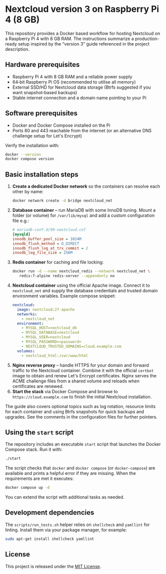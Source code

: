 # Nextcloud version 3 on Raspberry Pi 4 (8 GB)

This repository provides a Docker based workflow for hosting Nextcloud on a Raspberry Pi 4 with 8 GB RAM.  The instructions summarize a production-ready setup inspired by the “version 3” guide referenced in the project description.

## Hardware prerequisites

- Raspberry Pi 4 with 8 GB RAM and a reliable power supply
- 64‑bit Raspberry Pi OS (recommended to utilise all memory)
- External SSD/HD for Nextcloud data storage (Btrfs suggested if you want snapshot‑based backups)
- Stable internet connection and a domain name pointing to your Pi

## Software prerequisites

- Docker and Docker Compose installed on the Pi
- Ports 80 and 443 reachable from the internet (or an alternative DNS challenge setup for Let's Encrypt)

Verify the installation with:

```bash
docker --version
docker compose version
```

## Basic installation steps

1. **Create a dedicated Docker network** so the containers can resolve each other by name:
   ```bash
   docker network create -d bridge nextcloud_net
   ```
2. **Database container** – run MariaDB with some InnoDB tuning. Mount a folder (or volume) for `/var/lib/mysql` and add a custom configuration file e.g.:
   ```ini
   # mariadb-conf.d/99-nextcloud.cnf
   [mysqld]
   innodb_buffer_pool_size = 1024M
   innodb_flush_method = O_DIRECT
   innodb_flush_log_at_trx_commit = 2
   innodb_log_file_size = 256M
   ```
3. **Redis container** for caching and file locking:
   ```bash
   docker run -d --name nextcloud_redis --network nextcloud_net \
      redis:7-alpine redis-server --appendonly no
   ```
4. **Nextcloud container** using the official Apache image. Connect it to `nextcloud_net` and supply the database credentials and trusted domain environment variables. Example compose snippet:
   ```yaml
   nextcloud:
     image: nextcloud:27-apache
     networks:
       - nextcloud_net
     environment:
       - MYSQL_HOST=nextcloud_db
       - MYSQL_DATABASE=nextcloud
       - MYSQL_USER=nextcloud
       - MYSQL_PASSWORD=<password>
       - NEXTCLOUD_TRUSTED_DOMAINS=cloud.example.com
     volumes:
       - nextcloud_html:/var/www/html
   ```
5. **Nginx reverse proxy** – handle HTTPS for your domain and forward traffic to the Nextcloud container. Combine it with the official `certbot` image to obtain and renew Let's Encrypt certificates. Nginx serves the ACME challenge files from a shared volume and reloads when certificates are renewed.
6. **Start the stack** via Docker Compose and browse to `https://cloud.example.com` to finish the initial Nextcloud installation.

The guide also covers optional topics such as log rotation, resource limits for each container and using Btrfs snapshots for quick backups and upgrades. See the comments in the configuration files for further pointers.

## Using the `start` script

The repository includes an executable `start` script that launches the Docker
Compose stack. Run it with:

```bash
./start
```

The script checks that `docker` and `docker compose` (or `docker-compose`) are
available and prints a helpful error if they are missing. When the requirements
are met it executes:

```bash
docker compose up -d
```

You can extend the script with additional tasks as needed.

## Development dependencies

The `scripts/run_tests.sh` helper relies on `shellcheck` and `yamllint` for linting.
Install them via your package manager, for example:

```bash
sudo apt-get install shellcheck yamllint
```

## License

This project is released under the [MIT License](LICENSE).

